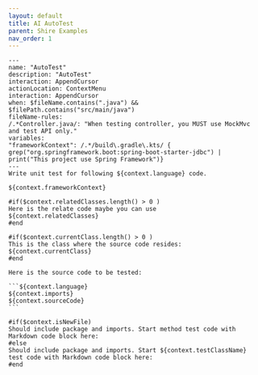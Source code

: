 ```yaml
---
layout: default
title: AI AutoTest
parent: Shire Examples
nav_order: 1
---
```


    ---
    name: "AutoTest"
    description: "AutoTest"
    interaction: AppendCursor
    actionLocation: ContextMenu
    interaction: AppendCursor
    when: $fileName.contains(".java") && $filePath.contains("src/main/java")
    fileName-rules:
    /.*Controller.java/: "When testing controller, you MUST use MockMvc and test API only."
    variables:
    "frameworkContext": /.*/build\.gradle\.kts/ { grep("org.springframework.boot:spring-boot-starter-jdbc") | print("This project use Spring Framework")}
    ---
    Write unit test for following ${context.language} code.
    
    ${context.frameworkContext}
    
    #if($context.relatedClasses.length() > 0 )
    Here is the relate code maybe you can use
    ${context.relatedClasses}
    #end
    
    #if($context.currentClass.length() > 0 )
    This is the class where the source code resides:
    ${context.currentClass}
    #end
    
    Here is the source code to be tested:
    
    ```${context.language}
    ${context.imports}
    ${context.sourceCode}
    ```
    
    #if($context.isNewFile)
    Should include package and imports. Start method test code with Markdown code block here:
    #else
    Should include package and imports. Start ${context.testClassName} test code with Markdown code block here:
    #end

